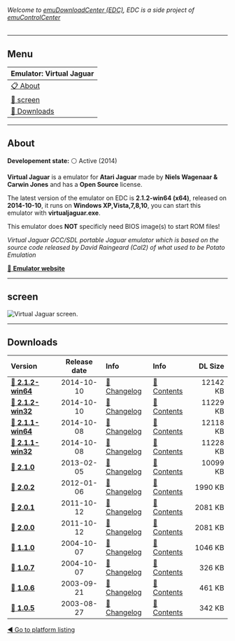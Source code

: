 ###### Welcome to [emuDownloadCenter (EDC)](https://github.com/PhoenixInteractiveNL/emuDownloadCenter/wiki/), EDC is a side project of [emuControlCenter](https://github.com/PhoenixInteractiveNL/emuControlCenter/wiki/)
***
## Menu
| **Emulator: Virtual Jaguar** |
|:---------|
| [:clipboard: About](#about) |
| [:sunrise: screen](#screen) |
| [:floppy_disk: Downloads](#downloads) |
***
## About
**Developement state:** :white_circle: Active (2014)

**Virtual Jaguar** is a emulator for **Atari Jaguar** made by **Niels Wagenaar & Carwin Jones** and has a **Open Source** license.

The latest version of the emulator on EDC is **2.1.2-win64 (x64)**, released on **2014-10-10**, it runs on **Windows XP,Vista,7,8,10**, you can start this emulator with **virtualjaguar.exe**.

This emulator does **NOT** specificly need BIOS image(s) to start ROM files!

_Virtual Jaguar GCC/SDL portable Jaguar emulator which is based on the source code released by David Raingeard (Cal2) of what used to be Potato Emulation_

[:link: **Emulator website**](http://icculus.org/virtualjaguar/)
***
## screen
![](https://raw.githubusercontent.com/PhoenixInteractiveNL/emuDownloadCenter/master/hooks/virtualjaguar/emulator_screen_01.jpg "Virtual Jaguar screen.")
***
## Downloads
| Version  | Release date  | Info       | Info       | DL Size    |
|:---------|:-------------:|:-----------|:-----------|-----------:|
| [:floppy_disk: **2.1.2-win64**](https://github.com/PhoenixInteractiveNL/edc-repo0001/raw/master/virtualjaguar/2.1.2-win64.7z) | 2014-10-10 | [:page_facing_up: Changelog](https://github.com/PhoenixInteractiveNL/edc-repo0001/blob/master/virtualjaguar/2.1.2-win64_changelog.txt) | [:mag_right: Contents](https://github.com/PhoenixInteractiveNL/edc-repo0001/blob/master/virtualjaguar/2.1.2-win64_contents.txt) | 12142 KB |
| [:floppy_disk: **2.1.2-win32**](https://github.com/PhoenixInteractiveNL/edc-repo0001/raw/master/virtualjaguar/2.1.2-win32.7z) | 2014-10-10 | [:page_facing_up: Changelog](https://github.com/PhoenixInteractiveNL/edc-repo0001/blob/master/virtualjaguar/2.1.2-win32_changelog.txt) | [:mag_right: Contents](https://github.com/PhoenixInteractiveNL/edc-repo0001/blob/master/virtualjaguar/2.1.2-win32_contents.txt) | 11229 KB |
| [:floppy_disk: **2.1.1-win64**](https://github.com/PhoenixInteractiveNL/edc-repo0001/raw/master/virtualjaguar/2.1.1-win64.7z) | 2014-10-08 | [:page_facing_up: Changelog](https://github.com/PhoenixInteractiveNL/edc-repo0001/blob/master/virtualjaguar/2.1.1-win64_changelog.txt) | [:mag_right: Contents](https://github.com/PhoenixInteractiveNL/edc-repo0001/blob/master/virtualjaguar/2.1.1-win64_contents.txt) | 12118 KB |
| [:floppy_disk: **2.1.1-win32**](https://github.com/PhoenixInteractiveNL/edc-repo0001/raw/master/virtualjaguar/2.1.1-win32.7z) | 2014-10-08 | [:page_facing_up: Changelog](https://github.com/PhoenixInteractiveNL/edc-repo0001/blob/master/virtualjaguar/2.1.1-win32_changelog.txt) | [:mag_right: Contents](https://github.com/PhoenixInteractiveNL/edc-repo0001/blob/master/virtualjaguar/2.1.1-win32_contents.txt) | 11228 KB |
| [:floppy_disk: **2.1.0**](https://github.com/PhoenixInteractiveNL/edc-repo0001/raw/master/virtualjaguar/2.1.0.7z) | 2013-02-05 | [:page_facing_up: Changelog](https://github.com/PhoenixInteractiveNL/edc-repo0001/blob/master/virtualjaguar/2.1.0_changelog.txt) | [:mag_right: Contents](https://github.com/PhoenixInteractiveNL/edc-repo0001/blob/master/virtualjaguar/2.1.0_contents.txt) | 10099 KB |
| [:floppy_disk: **2.0.2**](https://github.com/PhoenixInteractiveNL/edc-repo0001/raw/master/virtualjaguar/2.0.2.7z) | 2012-01-06 | [:page_facing_up: Changelog](https://github.com/PhoenixInteractiveNL/edc-repo0001/blob/master/virtualjaguar/2.0.2_changelog.txt) | [:mag_right: Contents](https://github.com/PhoenixInteractiveNL/edc-repo0001/blob/master/virtualjaguar/2.0.2_contents.txt) | 1990 KB |
| [:floppy_disk: **2.0.1**](https://github.com/PhoenixInteractiveNL/edc-repo0001/raw/master/virtualjaguar/2.0.1.7z) | 2011-10-12 | [:page_facing_up: Changelog](https://github.com/PhoenixInteractiveNL/edc-repo0001/blob/master/virtualjaguar/2.0.1_changelog.txt) | [:mag_right: Contents](https://github.com/PhoenixInteractiveNL/edc-repo0001/blob/master/virtualjaguar/2.0.1_contents.txt) | 2081 KB |
| [:floppy_disk: **2.0.0**](https://github.com/PhoenixInteractiveNL/edc-repo0001/raw/master/virtualjaguar/2.0.0.7z) | 2011-10-12 | [:page_facing_up: Changelog](https://github.com/PhoenixInteractiveNL/edc-repo0001/blob/master/virtualjaguar/2.0.0_changelog.txt) | [:mag_right: Contents](https://github.com/PhoenixInteractiveNL/edc-repo0001/blob/master/virtualjaguar/2.0.0_contents.txt) | 2081 KB |
| [:floppy_disk: **1.1.0**](https://github.com/PhoenixInteractiveNL/edc-repo0001/raw/master/virtualjaguar/1.1.0.7z) | 2004-10-07 | [:page_facing_up: Changelog](https://github.com/PhoenixInteractiveNL/edc-repo0001/blob/master/virtualjaguar/1.1.0_changelog.txt) | [:mag_right: Contents](https://github.com/PhoenixInteractiveNL/edc-repo0001/blob/master/virtualjaguar/1.1.0_contents.txt) | 1046 KB |
| [:floppy_disk: **1.0.7**](https://github.com/PhoenixInteractiveNL/edc-repo0001/raw/master/virtualjaguar/1.0.7.7z) | 2004-10-07 | [:page_facing_up: Changelog](https://github.com/PhoenixInteractiveNL/edc-repo0001/blob/master/virtualjaguar/1.0.7_changelog.txt) | [:mag_right: Contents](https://github.com/PhoenixInteractiveNL/edc-repo0001/blob/master/virtualjaguar/1.0.7_contents.txt) | 326 KB |
| [:floppy_disk: **1.0.6**](https://github.com/PhoenixInteractiveNL/edc-repo0001/raw/master/virtualjaguar/1.0.6.7z) | 2003-09-21 | [:page_facing_up: Changelog](https://github.com/PhoenixInteractiveNL/edc-repo0001/blob/master/virtualjaguar/1.0.6_changelog.txt) | [:mag_right: Contents](https://github.com/PhoenixInteractiveNL/edc-repo0001/blob/master/virtualjaguar/1.0.6_contents.txt) | 461 KB |
| [:floppy_disk: **1.0.5**](https://github.com/PhoenixInteractiveNL/edc-repo0001/raw/master/virtualjaguar/1.0.5.7z) | 2003-08-27 | [:page_facing_up: Changelog](https://github.com/PhoenixInteractiveNL/edc-repo0001/blob/master/virtualjaguar/1.0.5_changelog.txt) | [:mag_right: Contents](https://github.com/PhoenixInteractiveNL/edc-repo0001/blob/master/virtualjaguar/1.0.5_contents.txt) | 342 KB |

[:arrow_backward: Go to platform listing](https://github.com/PhoenixInteractiveNL/emuDownloadCenter/wiki/EDC-Platform-List)
